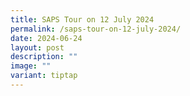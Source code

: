 ```yaml
---
title: SAPS Tour on 12 July 2024
permalink: /saps-tour-on-12-july-2024/
date: 2024-06-24
layout: post
description: ""
image: ""
variant: tiptap
---
```

